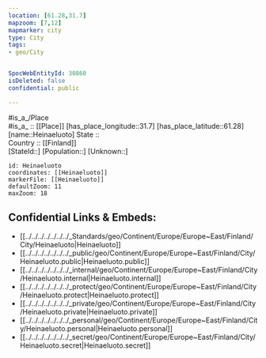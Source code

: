 ```yaml
---
location: [61.28,31.7] 
mapzoom: [7,12] 
mapmarker: city 
type: City
tags:
- geo/City


SpocWebEntityId: 30860
isDeleted: false
confidential: public

---
```

#is_a_/Place  
#is_a_ :: [[Place]] 
[has_place_longitude::31.7] 
[has_place_latitude::61.28] 
[name::Heinaeluoto] 
State ::  
Country :: [[Finland]]  
[StateId::] 
[Population::] 
[Unknown::] 


```leaflet
id: Heinaeluoto
coordinates: [[Heinaeluoto]] 
markerFile: [[Heinaeluoto]] 
defaultZoom: 11 
maxZoom: 18
```


## Confidential Links & Embeds: 
- [[../../../../../../../_Standards/geo/Continent/Europe/Europe~East/Finland/City/Heinaeluoto|Heinaeluoto]] 
- [[../../../../../../../_public/geo/Continent/Europe/Europe~East/Finland/City/Heinaeluoto.public|Heinaeluoto.public]] 
- [[../../../../../../../_internal/geo/Continent/Europe/Europe~East/Finland/City/Heinaeluoto.internal|Heinaeluoto.internal]] 
- [[../../../../../../../_protect/geo/Continent/Europe/Europe~East/Finland/City/Heinaeluoto.protect|Heinaeluoto.protect]] 
- [[../../../../../../../_private/geo/Continent/Europe/Europe~East/Finland/City/Heinaeluoto.private|Heinaeluoto.private]] 
- [[../../../../../../../_personal/geo/Continent/Europe/Europe~East/Finland/City/Heinaeluoto.personal|Heinaeluoto.personal]] 
- [[../../../../../../../_secret/geo/Continent/Europe/Europe~East/Finland/City/Heinaeluoto.secret|Heinaeluoto.secret]] 
